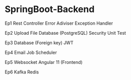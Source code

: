 # SpringBoot-Backend

Ep1
Rest Controller
Error Adiviser
Exception Handler

Ep2
Upload File
Database (PostgreSQL)
Security
Unit Test

Ep3
Database (Foreign key)
JWT

Ep4
Email
Job Scheduler

Ep5
Websocket
Angular 11 (Frontend)

Ep6
Kafka
Redis
